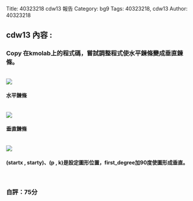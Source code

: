 Title: 40323218 cdw13 報告
Category: bg9
Tags: 40323218, cdw13
Author: 40323218


<!-- PELICAN_END_SUMMARY -->

<h2>cdw13 內容 : </h2>
<h3>Copy 在kmolab上的程式碼，嘗試調整程式使水平鍊條變成垂直鍊條。</h3>
<br/>
<img src="http://imgur.com/O1y1fEV.png">
<br/>
<h4>水平鍊條</h4>
<br/>
<img src="http://imgur.com/JvC60yU.png">
<br/>
<h4>垂直鍊條</h4>
<br/>
<img src="http://imgur.com/0N3rSC9.png">
<br/>
<h4>(startx , starty)、(p , k)是設定圖形位置，first_degree加90度使圖形成垂直。</h4>
<br/>
<h3>自評：75分</h3>